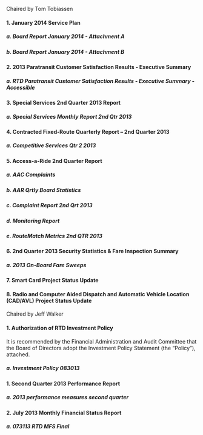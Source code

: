 Chaired by Tom Tobiassen

#### 1. January 2014 Service Plan

##### a. Board Report January 2014 - Attachment A

##### b. Board Report January 2014 - Attachment B

#### 2. 2013 Paratransit Customer Satisfaction Results - Executive Summary

##### a. RTD Paratransit Customer Satisfaction Results - Executive Summary -Accessible

#### 3. Special Services 2nd Quarter 2013 Report

##### a. Special Services Monthly Report 2nd Qtr 2013

#### 4. Contracted Fixed-Route Quarterly Report – 2nd Quarter 2013

##### a. Competitive Services Qtr 2 2013

#### 5. Access-a-Ride 2nd Quarter Report

##### a. AAC Complaints

##### b. AAR Qrtly Board Statistics

##### c. Complaint Report 2nd Qrt 2013

##### d. Monitoring Report

##### e. RouteMatch Metrics 2nd QTR 2013

#### 6. 2nd Quarter 2013 Security Statistics & Fare Inspection Summary

##### a. 2013 On-Board Fare Sweeps

#### 7. Smart Card Project Status Update

#### 8. Radio and Computer Aided Dispatch and Automatic Vehicle Location (CAD/AVL) Project Status Update

Chaired by Jeff Walker

#### 1. Authorization of RTD Investment Policy

It is recommended by the Financial Administration and Audit Committee that the Board of Directors adopt the Investment Policy Statement (the “Policy”), attached.

##### a. Investment Policy 083013

#### 1. Second Quarter 2013 Performance Report

##### a. 2013 performance measures second quarter

#### 2. July 2013 Monthly Financial Status Report

##### a. 073113 RTD MFS Final